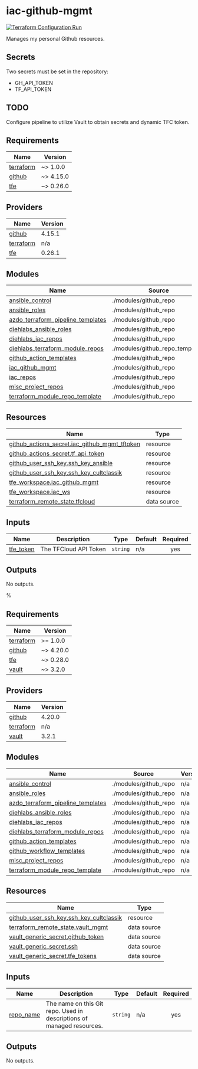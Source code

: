 # iac-github-mgmt
[![Terraform Configuration Run](https://github.com/CultClassik/iac-github-mgmt/actions/workflows/terraform.yml/badge.svg)](https://github.com/CultClassik/iac-github-mgmt/actions/workflows/terraform.yml)

Manages my personal Github resources.

## Secrets
Two secrets must be set in the repository:
* GH_API_TOKEN
* TF_API_TOKEN

## TODO
Configure pipeline to utilize Vault to obtain secrets and dynamic TFC token.

<!-- BEGINNING OF PRE-COMMIT-TERRAFORM DOCS HOOK -->
## Requirements

| Name | Version |
|------|---------|
| <a name="requirement_terraform"></a> [terraform](#requirement\_terraform) | ~> 1.0.0 |
| <a name="requirement_github"></a> [github](#requirement\_github) | ~> 4.15.0 |
| <a name="requirement_tfe"></a> [tfe](#requirement\_tfe) | ~> 0.26.0 |

## Providers

| Name | Version |
|------|---------|
| <a name="provider_github"></a> [github](#provider\_github) | 4.15.1 |
| <a name="provider_terraform"></a> [terraform](#provider\_terraform) | n/a |
| <a name="provider_tfe"></a> [tfe](#provider\_tfe) | 0.26.1 |

## Modules

| Name | Source | Version |
|------|--------|---------|
| <a name="module_ansible_control"></a> [ansible\_control](#module\_ansible\_control) | ./modules/github_repo | n/a |
| <a name="module_ansible_roles"></a> [ansible\_roles](#module\_ansible\_roles) | ./modules/github_repo | n/a |
| <a name="module_azdo_terraform_pipeline_templates"></a> [azdo\_terraform\_pipeline\_templates](#module\_azdo\_terraform\_pipeline\_templates) | ./modules/github_repo | n/a |
| <a name="module_diehlabs_ansible_roles"></a> [diehlabs\_ansible\_roles](#module\_diehlabs\_ansible\_roles) | ./modules/github_repo | n/a |
| <a name="module_diehlabs_iac_repos"></a> [diehlabs\_iac\_repos](#module\_diehlabs\_iac\_repos) | ./modules/github_repo | n/a |
| <a name="module_diehlabs_terraform_module_repos"></a> [diehlabs\_terraform\_module\_repos](#module\_diehlabs\_terraform\_module\_repos) | ./modules/github_repo_templated | n/a |
| <a name="module_github_action_templates"></a> [github\_action\_templates](#module\_github\_action\_templates) | ./modules/github_repo | n/a |
| <a name="module_iac_github_mgmt"></a> [iac\_github\_mgmt](#module\_iac\_github\_mgmt) | ./modules/github_repo | n/a |
| <a name="module_iac_repos"></a> [iac\_repos](#module\_iac\_repos) | ./modules/github_repo | n/a |
| <a name="module_misc_project_repos"></a> [misc\_project\_repos](#module\_misc\_project\_repos) | ./modules/github_repo | n/a |
| <a name="module_terraform_module_repo_template"></a> [terraform\_module\_repo\_template](#module\_terraform\_module\_repo\_template) | ./modules/github_repo | n/a |

## Resources

| Name | Type |
|------|------|
| [github_actions_secret.iac_github_mgmt_tftoken](https://registry.terraform.io/providers/integrations/github/latest/docs/resources/actions_secret) | resource |
| [github_actions_secret.tf_api_token](https://registry.terraform.io/providers/integrations/github/latest/docs/resources/actions_secret) | resource |
| [github_user_ssh_key.ssh_key_ansible](https://registry.terraform.io/providers/integrations/github/latest/docs/resources/user_ssh_key) | resource |
| [github_user_ssh_key.ssh_key_cultclassik](https://registry.terraform.io/providers/integrations/github/latest/docs/resources/user_ssh_key) | resource |
| [tfe_workspace.iac_github_mgmt](https://registry.terraform.io/providers/hashicorp/tfe/latest/docs/resources/workspace) | resource |
| [tfe_workspace.iac_ws](https://registry.terraform.io/providers/hashicorp/tfe/latest/docs/resources/workspace) | resource |
| [terraform_remote_state.tfcloud](https://registry.terraform.io/providers/hashicorp/terraform/latest/docs/data-sources/remote_state) | data source |

## Inputs

| Name | Description | Type | Default | Required |
|------|-------------|------|---------|:--------:|
| <a name="input_tfe_token"></a> [tfe\_token](#input\_tfe\_token) | The TFCloud API Token | `string` | n/a | yes |

## Outputs

No outputs.
<!-- END OF PRE-COMMIT-TERRAFORM DOCS HOOK -->%

<!-- BEGIN_TF_DOCS -->
## Requirements

| Name | Version |
|------|---------|
| <a name="requirement_terraform"></a> [terraform](#requirement\_terraform) | >= 1.0.0 |
| <a name="requirement_github"></a> [github](#requirement\_github) | ~> 4.20.0 |
| <a name="requirement_tfe"></a> [tfe](#requirement\_tfe) | ~> 0.28.0 |
| <a name="requirement_vault"></a> [vault](#requirement\_vault) | ~> 3.2.0 |

## Providers

| Name | Version |
|------|---------|
| <a name="provider_github"></a> [github](#provider\_github) | 4.20.0 |
| <a name="provider_terraform"></a> [terraform](#provider\_terraform) | n/a |
| <a name="provider_vault"></a> [vault](#provider\_vault) | 3.2.1 |

## Modules

| Name | Source | Version |
|------|--------|---------|
| <a name="module_ansible_control"></a> [ansible\_control](#module\_ansible\_control) | ./modules/github_repo | n/a |
| <a name="module_ansible_roles"></a> [ansible\_roles](#module\_ansible\_roles) | ./modules/github_repo | n/a |
| <a name="module_azdo_terraform_pipeline_templates"></a> [azdo\_terraform\_pipeline\_templates](#module\_azdo\_terraform\_pipeline\_templates) | ./modules/github_repo | n/a |
| <a name="module_diehlabs_ansible_roles"></a> [diehlabs\_ansible\_roles](#module\_diehlabs\_ansible\_roles) | ./modules/github_repo | n/a |
| <a name="module_diehlabs_iac_repos"></a> [diehlabs\_iac\_repos](#module\_diehlabs\_iac\_repos) | ./modules/github_repo | n/a |
| <a name="module_diehlabs_terraform_module_repos"></a> [diehlabs\_terraform\_module\_repos](#module\_diehlabs\_terraform\_module\_repos) | ./modules/github_repo | n/a |
| <a name="module_github_action_templates"></a> [github\_action\_templates](#module\_github\_action\_templates) | ./modules/github_repo | n/a |
| <a name="module_github_workflow_templates"></a> [github\_workflow\_templates](#module\_github\_workflow\_templates) | ./modules/github_repo | n/a |
| <a name="module_misc_project_repos"></a> [misc\_project\_repos](#module\_misc\_project\_repos) | ./modules/github_repo | n/a |
| <a name="module_terraform_module_repo_template"></a> [terraform\_module\_repo\_template](#module\_terraform\_module\_repo\_template) | ./modules/github_repo | n/a |

## Resources

| Name | Type |
|------|------|
| [github_user_ssh_key.ssh_key_cultclassik](https://registry.terraform.io/providers/integrations/github/latest/docs/resources/user_ssh_key) | resource |
| [terraform_remote_state.vault_mgmt](https://registry.terraform.io/providers/hashicorp/terraform/latest/docs/data-sources/remote_state) | data source |
| [vault_generic_secret.github_token](https://registry.terraform.io/providers/hashicorp/vault/latest/docs/data-sources/generic_secret) | data source |
| [vault_generic_secret.ssh](https://registry.terraform.io/providers/hashicorp/vault/latest/docs/data-sources/generic_secret) | data source |
| [vault_generic_secret.tfe_tokens](https://registry.terraform.io/providers/hashicorp/vault/latest/docs/data-sources/generic_secret) | data source |

## Inputs

| Name | Description | Type | Default | Required |
|------|-------------|------|---------|:--------:|
| <a name="input_repo_name"></a> [repo\_name](#input\_repo\_name) | The name on this Git repo. Used in descriptions of managed resources. | `string` | n/a | yes |

## Outputs

No outputs.
<!-- END_TF_DOCS -->
